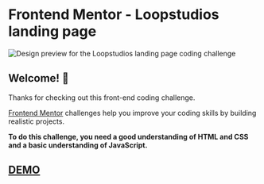 # Frontend Mentor - Loopstudios landing page

![Design preview for the Loopstudios landing page coding challenge](.p/ublic/images/desktop-preview.jpg)

## Welcome! 👋

Thanks for checking out this front-end coding challenge.

[Frontend Mentor](https://www.frontendmentor.io) challenges help you improve your coding skills by building realistic projects.

**To do this challenge, you need a good understanding of HTML and CSS and a basic understanding of JavaScript.**

## [DEMO]()



